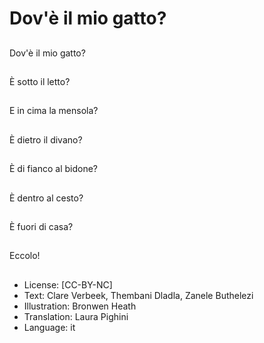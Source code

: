 # Dov'è il mio gatto?

##
Dov'è il mio gatto?

##
È sotto il letto?

##
E in cima la mensola?

##
È dietro il divano?

##
È di fianco al bidone?

##
È dentro al cesto?

##
È fuori di casa?

##
Eccolo!

##
* License: [CC-BY-NC]
* Text: Clare Verbeek, Thembani Dladla, Zanele Buthelezi
* Illustration: Bronwen Heath
* Translation: Laura Pighini
* Language: it
